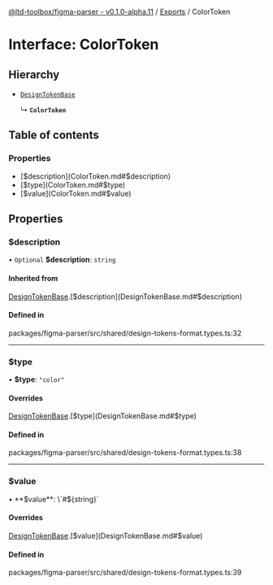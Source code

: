[@ltd-toolbox/figma-parser - v0.1.0-alpha.11](../README.md) / [Exports](../modules.md) / ColorToken

# Interface: ColorToken

## Hierarchy

- [`DesignTokenBase`](DesignTokenBase.md)

  ↳ **`ColorToken`**

## Table of contents

### Properties

- [$description](ColorToken.md#$description)
- [$type](ColorToken.md#$type)
- [$value](ColorToken.md#$value)

## Properties

### $description

• `Optional` **$description**: `string`

#### Inherited from

[DesignTokenBase](DesignTokenBase.md).[$description](DesignTokenBase.md#$description)

#### Defined in

packages/figma-parser/src/shared/design-tokens-format.types.ts:32

___

### $type

• **$type**: ``"color"``

#### Overrides

[DesignTokenBase](DesignTokenBase.md).[$type](DesignTokenBase.md#$type)

#### Defined in

packages/figma-parser/src/shared/design-tokens-format.types.ts:38

___

### $value

• **$value**: \`#$\{string}\`

#### Overrides

[DesignTokenBase](DesignTokenBase.md).[$value](DesignTokenBase.md#$value)

#### Defined in

packages/figma-parser/src/shared/design-tokens-format.types.ts:39
